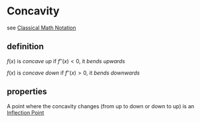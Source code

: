 # Concavity

see [Classical Math Notation](../Tags%20b793d46ea133446daa88889450d15033/Classical%20Math%20Notation%20eb53679093ce497baa118d7bfde14d6c.md)

## definition

$f(x)$ is *concave up* if $f''(x) < 0$, it *bends upwards*

$f(x)$ is *concave down* if $f''(x) > 0$, it *bends downwards*

## properties

A point where the concavity changes (from up to down or down to up) is an [Inflection Point](Inflection%20Point%20018d0f66b0664d09a83dc7f0aa009242.md)
